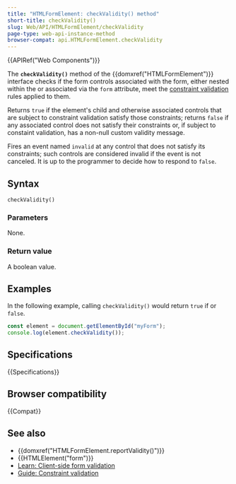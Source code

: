 ```yaml
---
title: "HTMLFormElement: checkValidity() method"
short-title: checkValidity()
slug: Web/API/HTMLFormElement/checkValidity
page-type: web-api-instance-method
browser-compat: api.HTMLFormElement.checkValidity
---
```


{{APIRef("Web Components")}}

The **`checkValidity()`** method of the {{domxref("HTMLFormElement")}} interface checks if the form controls associated with the form, either nested within the or associated via the `form` attribute, meet the [constraint validation](/en-US/docs/Web/HTML/Constraint_validation) rules applied to them.

Returns `true` if the element's child and otherwise associated controls that are subject to constraint validation satisfy those constraints; returns `false` if any associated control does not satisfy their constraints or, if subject to constaint validation, has a non-null custom validity message.

Fires an event named `invalid` at any control that does not satisfy its constraints; such controls are considered invalid if the event is not canceled. It is up to the programmer to decide how to respond to `false`.

## Syntax

```js-nolint
checkValidity()
```

### Parameters

None.

### Return value

A boolean value.

## Examples

In the following example, calling `checkValidity()` would return `true` if or `false`.

```js
const element = document.getElementById("myForm");
console.log(element.checkValidity());
```

## Specifications

{{Specifications}}

## Browser compatibility

{{Compat}}

## See also

- {{domxref("HTMLFormElement.reportValidity()")}}
- {{HTMLElement("form")}}
- [Learn: Client-side form validation](/en-US/docs/Learn/Forms/Form_validation)
- [Guide: Constraint validation](/en-US/docs/Web/HTML/Constraint_validation)
